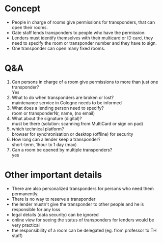 # Concept

- People in charge of rooms give permissions for transponders, that can open their rooms.
- Gate staff lends transponders to people who have the permission.
- Lenders must identify themselves with their multicard or ID card, they need to specify the room or transponder number and they have to sign.
- One transponder can open many fixed rooms.

# Q&A

1. Can persons in charge of a room give permissions to more than just one transponder?</br>
Yes
2. What to do when transponders are broken or lost?</br>
maintenance service in Cologne needs to be informed
3. What does a lending person need to specify?</br>
room or transponderNr, name, (no email)
4. What about the signature (digital)?</br>
must be there (solution: scanning from MultiCard or sign on pad)
5. which technical platform? </br>
browser for synchronisation or desktop (offline) for security
6. How long can a lender keep a transponder? </br>
short-term, 1hour to 1 day (max)
7. Can a room be opened by multiple transponders? </br>
yes

# Other important details
- There are also personalized transponders for persons who need them permanently.
- There is no way to reserve a transponder
- the lender mustn't give the transponder to other people and he is responsible for any loss
- legal details (data security) can be ignored
- online view for seeing the status of transponders for lenders would be very practical
- the responsibility of a room can be delegated (eg. from professor to TH staff)

